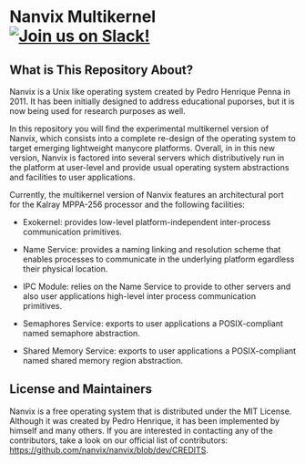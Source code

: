 Nanvix Multikernel [![Join us on Slack!](https://img.shields.io/badge/chat-on%20Slack-e01563.svg)](https://join.slack.com/t/nanvix/shared_invite/enQtMzY2Nzg5OTQ4NTAyLTAxMmYwOGQ0ZmU2NDg2NTJiMWU1OWVkMWJhMWY4NzMzY2E1NTIyMjNiOTVlZDFmOTcyMmM2NDljMTAzOGI1NGY)  
===================

What is This Repository About?
------------------------------

Nanvix is a Unix like operating system created by Pedro Henrique Penna
in 2011. It has been initially designed to address educational
puporses, but it is now being used for research purposes as well.

In this repository you will find the experimental multikernel version
of Nanvix, which consists into a complete re-design of the operating
system to target emerging lightweight manycore platforms. Overall, in
in this new version, Nanvix is factored into several servers which
distributively run in the platform at user-level and provide usual
operating system abstractions and facilities to user applications.

Currently, the multikernel version of Nanvix features an architectural
port for the Kalray MPPA-256 processor and the following facilities:

* Exokernel: provides low-level platform-independent inter-process
communication primitives.

* Name Service: provides a naming linking and resolution scheme
that enables processes to communicate in the underlying platform
egardless their physical location.

* IPC Module: relies on the Name Service to provide to other
servers and also user applications high-level inter process
communication primitives.

* Semaphores Service: exports to user applications a
POSIX-compliant named semaphore abstraction.

* Shared Memory Service: exports to user applications a
POSIX-compliant named shared memory region abstraction.


License and Maintainers
------------------------

Nanvix is a free operating system that is distributed under the MIT
License. Although it was created by Pedro Henrique, it has been
implemented by himself and many others. If you are interested in
contacting any of the contributors, take a look on our official list
of contributors: https://github.com/nanvix/nanvix/blob/dev/CREDITS.
